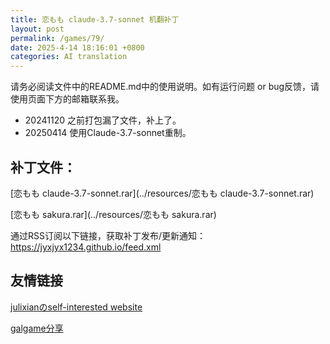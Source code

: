 ```yaml
---
title: 恋もも claude-3.7-sonnet 机翻补丁
layout: post
permalink: /games/79/
date: 2025-4-14 18:16:01 +0800
categories: AI translation
---
```



请务必阅读文件中的README.md中的使用说明。如有运行问题 or bug反馈，请使用页面下方的邮箱联系我。

- 20241120 之前打包漏了文件，补上了。
- 20250414 使用Claude-3.7-sonnet重制。

## 补丁文件：

[恋もも claude-3.7-sonnet.rar](../resources/恋もも claude-3.7-sonnet.rar)

 

[恋もも sakura.rar](../resources/恋もも sakura.rar)

 

通过RSS订阅以下链接，获取补丁发布/更新通知：https://jyxjyx1234.github.io/feed.xml

## 友情链接

[julixianのself-interested website](https://julixian-siw.worldsystem.top/) 

[galgame分享](https://t.me/galgpt)